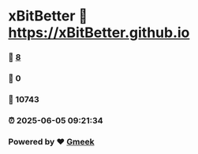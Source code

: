 # xBitBetter :link: https://xBitBetter.github.io 
### :page_facing_up: [8](https://xBitBetter.github.io/tag.html) 
### :speech_balloon: 0 
### :hibiscus: 10743 
### :alarm_clock: 2025-06-05 09:21:34 
### Powered by :heart: [Gmeek](https://github.com/Meekdai/Gmeek)
